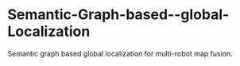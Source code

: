 # Semantic-Graph-based--global-Localization
Semantic graph based global localization for multi-robot map fusion.
